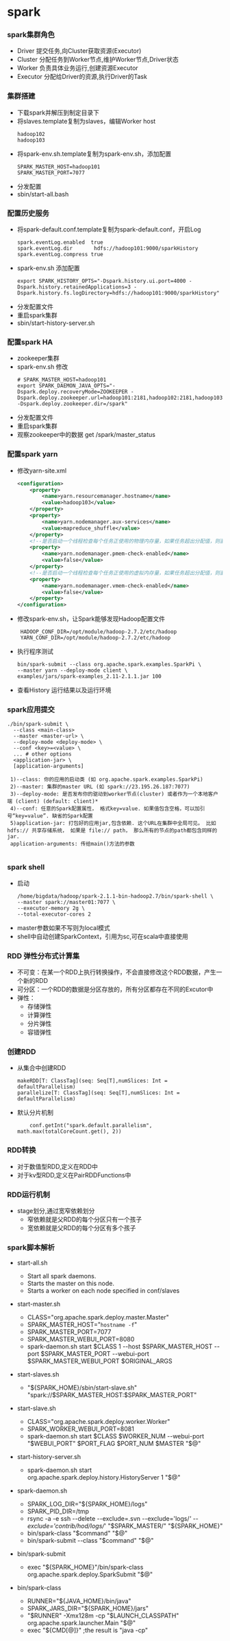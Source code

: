 # spark 

### spark集群角色
* Driver 提交任务,向Cluster获取资源(Executor)
* Cluster 分配任务到Worker节点,维护Worker节点,Driver状态
* Worker 负责具体业务运行,创建资源Executor
* Executor 分配给Driver的资源,执行Driver的Task

### 集群搭建
* 下载spark并解压到制定目录下
* 将slaves.template复制为slaves，编辑Worker host
    ```
    hadoop102
    hadoop103
    ```
* 将spark-env.sh.template复制为spark-env.sh，添加配置
    ```
    SPARK_MASTER_HOST=hadoop101
    SPARK_MASTER_PORT=7077
    ```
* 分发配置
* sbin/start-all.bash

### 配置历史服务
* 将spark-default.conf.template复制为spark-default.conf，开启Log
    ```
    spark.eventLog.enabled  true
    spark.eventLog.dir       hdfs://hadoop101:9000/sparkHistory
    spark.eventLog.compress true
    ```
* spark-env.sh 添加配置
    ```
    export SPARK_HISTORY_OPTS="-Dspark.history.ui.port=4000 -Dspark.history.retainedApplications=3 -Dspark.history.fs.logDirectory=hdfs://hadoop101:9000/sparkHistory"
    ```
* 分发配置文件
* 重启spark集群
* sbin/start-history-server.sh

### 配置spark HA
* zookeeper集群
* spark-env.sh 修改
    ```
    # SPARK_MASTER_HOST=hadoop101
    export SPARK_DAEMON_JAVA_OPTS="-Dspark.deploy.recoveryMode=ZOOKEEPER -Dspark.deploy.zookeeper.url=hadoop101:2181,hadoop102:2181,hadoop103:2181 -Dspark.deploy.zookeeper.dir=/spark"
    ```
* 分发配置文件
* 重启spark集群
* 观察zookeeper中的数据 get /spark/master_status

### 配置spark yarn
* 修改yarn-site.xml
    ```xml
    <configuration>
        <property>
            <name>yarn.resourcemanager.hostname</name>
            <value>hadoop103</value>
        </property>
        <property>
            <name>yarn.nodemanager.aux-services</name>
            <value>mapreduce_shuffle</value>
        </property>
        <!--是否启动一个线程检查每个任务正使用的物理内存量，如果任务超出分配值，则直接将其杀掉，默认是true -->
        <property>
            <name>yarn.nodemanager.pmem-check-enabled</name>
            <value>false</value>
        </property>
        <!--是否启动一个线程检查每个任务正使用的虚拟内存量，如果任务超出分配值，则直接将其杀掉，默认是true -->
        <property>
            <name>yarn.nodemanager.vmem-check-enabled</name>
            <value>false</value>
        </property>
    </configuration>
    ```
* 修改spark-env.sh，让Spark能够发现Hadoop配置文件
    ```
     HADOOP_CONF_DIR=/opt/module/hadoop-2.7.2/etc/hadoop
     YARN_CONF_DIR=/opt/module/hadoop-2.7.2/etc/hadoop
    ```
* 执行程序测试
    ```
    bin/spark-submit --class org.apache.spark.examples.SparkPi \ 
    --master yarn --deploy-mode client \ 
    examples/jars/spark-examples_2.11-2.1.1.jar 100    
    ```
* 查看History 运行结果以及运行环境

### spark应用提交
   ```
   ./bin/spark-submit \
     --class <main-class>
     --master <master-url> \
     --deploy-mode <deploy-mode> \
     --conf <key>=<value> \
     ... # other options
     <application-jar> \
     [application-arguments]
     
    1)--class: 你的应用的启动类 (如 org.apache.spark.examples.SparkPi)
    2)--master: 集群的master URL (如 spark://23.195.26.187:7077)
    3)--deploy-mode: 是否发布你的驱动到worker节点(cluster) 或者作为一个本地客户端 (client) (default: client)*
    4)--conf: 任意的Spark配置属性， 格式key=value. 如果值包含空格，可以加引号“key=value”. 缺省的Spark配置
    5)application-jar: 打包好的应用jar,包含依赖. 这个URL在集群中全局可见。 比如hdfs:// 共享存储系统， 如果是 file:// path， 那么所有的节点的path都包含同样的jar.
    application-arguments: 传给main()方法的参数 
     
   ```
   
### spark shell
* 启动
    ```
    /home/bigdata/hadoop/spark-2.1.1-bin-hadoop2.7/bin/spark-shell \
    --master spark://master01:7077 \
    --executor-memory 2g \
    --total-executor-cores 2
    ```
* master参数如果不写则为local模式
* shell中自动创建SparkContext，引用为sc,可在scala中直接使用

### RDD 弹性分布式计算集
* 不可变：在某一个RDD上执行转换操作，不会直接修改这个RDD数据，产生一个新的RDD
* 可分区：一个RDD的数据是分区存放的，所有分区都存在不同的Excutor中
* 弹性： 
    * 存储弹性
    * 计算弹性
    * 分片弹性
    * 容错弹性

### 创建RDD
* 从集合中创建RDD
    ```
    makeRDD[T: ClassTag](seq: Seq[T],numSlices: Int = defaultParallelism)
    parallelize[T: ClassTag](seq: Seq[T],numSlices: Int = defaultParallelism) 
    ```
* 默认分片机制 
    ```
        conf.getInt("spark.default.parallelism", math.max(totalCoreCount.get(), 2))
    ```

### RDD转换
* 对于数值型RDD,定义在RDD中
* 对于kv型RDD,定义在PairRDDFunctions中


### RDD运行机制
* stage划分,通过宽窄依赖划分
    * 窄依赖就是父RDD的每个分区只有一个孩子
    * 宽依赖就是父RDD的每个分区有多个孩子
    
### spark脚本解析
* start-all.sh 
    * Start all spark daemons.
    * Starts the master on this node.
    * Starts a worker on each node specified in conf/slaves
    
* start-master.sh
    * CLASS="org.apache.spark.deploy.master.Master"
    * SPARK_MASTER_HOST="`hostname -f`"
    * SPARK_MASTER_PORT=7077
    * SPARK_MASTER_WEBUI_PORT=8080
    * spark-daemon.sh start $CLASS 1 --host $SPARK_MASTER_HOST --port $SPARK_MASTER_PORT --webui-port $SPARK_MASTER_WEBUI_PORT $ORIGINAL_ARGS
    
* start-slaves.sh
    * "${SPARK_HOME}/sbin/start-slave.sh" "spark://$SPARK_MASTER_HOST:$SPARK_MASTER_PORT"    
 
* start-slave.sh
    * CLASS="org.apache.spark.deploy.worker.Worker"
    * SPARK_WORKER_WEBUI_PORT=8081
    * spark-daemon.sh start $CLASS $WORKER_NUM --webui-port "$WEBUI_PORT" $PORT_FLAG $PORT_NUM $MASTER "$@"
    
* start-history-server.sh
    * spark-daemon.sh start org.apache.spark.deploy.history.HistoryServer 1 "$@"
    
* spark-daemon.sh
    * SPARK_LOG_DIR="${SPARK_HOME}/logs"
    * SPARK_PID_DIR=/tmp
    * rsync -a -e ssh --delete --exclude=.svn --exclude='logs/*' --exclude='contrib/hod/logs/*' "$SPARK_MASTER/" "${SPARK_HOME}"
    * bin/spark-class "$command" "$@"
    * bin/spark-submit --class "$command" "$@"

* bin/spark-submit
    * exec "${SPARK_HOME}"/bin/spark-class org.apache.spark.deploy.SparkSubmit "$@"
       
* bin/spark-class
    * RUNNER="${JAVA_HOME}/bin/java"
    * SPARK_JARS_DIR="${SPARK_HOME}/jars"
    * "$RUNNER" -Xmx128m -cp "$LAUNCH_CLASSPATH" org.apache.spark.launcher.Main "$@"
    * exec "${CMD[@]}" ;the result is "java -cp"

